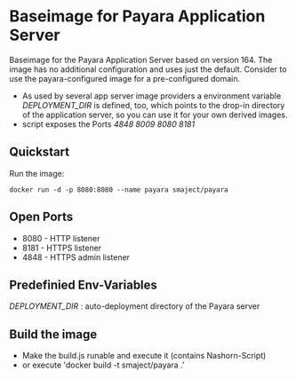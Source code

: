 # Baseimage for Payara Application Server
Baseimage for the Payara Application Server based on version 164. The image has no additional configuration and uses just the default.
Consider to use the payara-configured image for a pre-configured domain.
 
- As used by several app server image providers a environment variable *DEPLOYMENT_DIR* is defined, too, which points to the drop-in directory of the
 application server, so you can use it for your own derived images. 
- script exposes the Ports *4848 8009 8080 8181*

## Quickstart
Run the image:

    docker run -d -p 8080:8080 --name payara smaject/payara

## Open Ports
- 8080 - HTTP listener
- 8181 - HTTPS listener
- 4848 - HTTPS admin listener

## Predefinied Env-Variables
*DEPLOYMENT_DIR* : auto-deployment directory of the Payara server

## Build the image 
- Make the build.js runable and execute it (contains Nashorn-Script)
- or execute 'docker build -t smaject/payara .'
